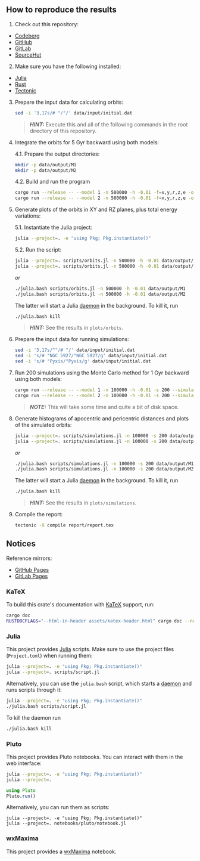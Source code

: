 ## How to reproduce the results

1. Check out this repository:

- [Codeberg](https://codeberg.org/paveloom-university/Stellar-Astronomy-Laboratory-Workshop-S09-2021)
- [GitHub](https://github.com/paveloom-university/Stellar-Astronomy-Laboratory-Workshop-S09-2021)
- [GitLab](https://gitlab.com/paveloom-g/university/s09-2021/stellar-astronomy-laboratory-workshop)
- [SourceHut](https://sr.ht/~paveloom/Stellar-Astronomy-Laboratory-Workshop-S09-2021)

2. Make sure you have the following installed:

- [Julia](https://julialang.org)
- [Rust](https://www.rust-lang.org)
- [Tectonic](https://tectonic-typesetting.github.io)

3. Prepare the input data for calculating orbits:

    ```bash
    sed -i '3,17s/# "/"/' data/input/initial.dat
    ```

    > ***HINT:*** Execute this and all of the following commands in the root directory of this repository.

4. Integrate the orbits for 5 Gyr backward using both models:

    4.1. Prepare the output directories:

    ```bash
    mkdir -p data/output/M1
    mkdir -p data/output/M2
    ```

    4.2. Build and run the program

    ```bash
    cargo run --release -- --model 1 -n 500000 -h -0.01 -f=x,y,r,z,e -o data/output/M1 data/input/initial.dat
    cargo run --release -- --model 2 -n 500000 -h -0.01 -f=x,y,r,z,e -o data/output/M2 data/input/initial.dat
    ```

5. Generate plots of the orbits in XY and RZ planes, plus total energy variations:

    5.1. Instantiate the Julia project:

    ```bash
    julia --project=. -e "using Pkg; Pkg.instantiate()"
    ```

    5.2. Run the script:

    ```bash
    julia --project=. scripts/orbits.jl -n 500000 -h -0.01 data/output/M1
    julia --project=. scripts/orbits.jl -n 500000 -h -0.01 data/output/M2
    ```

    *or*

    ```bash
    ./julia.bash scripts/orbits.jl -n 500000 -h -0.01 data/output/M1
    ./julia.bash scripts/orbits.jl -n 500000 -h -0.01 data/output/M2
    ```

    The latter will start a Julia [daemon](https://github.com/dmolina/DaemonMode.jl) in the background. To kill it, run

    ```bash
    ./julia.bash kill
    ```

    > ***HINT:*** See the results in `plots/orbits`.

6. Prepare the input data for running simulations:

    ```bash
    sed -i '3,17s/^"/# "/' data/input/initial.dat
    sed -i 's/# "NGC 5927/"NGC 5927/g' data/input/initial.dat
    sed -i 's/# "Pyxis/"Pyxis/g' data/input/initial.dat
    ```

7. Run 200 simulations using the Monte Carlo method for 1 Gyr backward using both models:

    ```bash
    cargo run --release -- --model 1 -n 100000 -h -0.01 -s 200 --simulate -f=r,z,x,y,apo,peri -o data/output/M1 data/input/initial.dat
    cargo run --release -- --model 2 -n 100000 -h -0.01 -s 200 --simulate -f=r,z,x,y,apo,peri -o data/output/M2 data/input/initial.dat
    ```

    > ***NOTE:*** This will take some time and quite a bit of disk space.

8. Generate histograms of apocentric and pericentric distances and plots of the simulated orbits:

    ```bash
    julia --project=. scripts/simulations.jl -n 100000 -s 200 data/output/M1
    julia --project=. scripts/simulations.jl -n 100000 -s 200 data/output/M2
    ```

    *or*

    ```bash
    ./julia.bash scripts/simulations.jl -n 100000 -s 200 data/output/M1
    ./julia.bash scripts/simulations.jl -n 100000 -s 200 data/output/M2
    ```

    The latter will start a Julia [daemon](https://github.com/dmolina/DaemonMode.jl) in the background. To kill it, run

    ```bash
    ./julia.bash kill
    ```

    > ***HINT:*** See the results in `plots/simulations`.

9. Compile the report:

    ```bash
    tectonic -X compile report/report.tex
    ```

## Notices

Reference mirrors:
- [GitHub Pages](https://paveloom-university.github.io/Stellar-Astronomy-Laboratory-Workshop-S09-2021)
- [GitLab Pages](https://paveloom-g.gitlab.io/university/s09-2021/stellar-astronomy-laboratory-workshop)

### KaTeX

To build this crate's documentation with [KaTeX](https://katex.org/) support, run:

```bash
cargo doc
RUSTDOCFLAGS="--html-in-header assets/katex-header.html" cargo doc --no-deps --open
```

### Julia

This project provides [Julia](https://julialang.org) scripts. Make sure to use the project files (`Project.toml`) when running them:

```bash
julia --project=. -e "using Pkg; Pkg.instantiate()"
julia --project=. scripts/script.jl
```

Alternatively, you can use the `julia.bash` script, which starts a [daemon](https://github.com/dmolina/DaemonMode.jl) and runs scripts through it:

```bash
julia --project=. -e "using Pkg; Pkg.instantiate()"
./julia.bash scripts/script.jl
```

To kill the daemon run

```bash
./julia.bash kill
```

### Pluto

This project provides Pluto notebooks. You can interact with them in the web interface:

```bash
julia --project=. -e "using Pkg; Pkg.instantiate()"
julia --project=.
```

```julia
using Pluto
Pluto.run()
```

Alternatively, you can run them as scripts:

```
julia --project=. -e "using Pkg; Pkg.instantiate()"
julia --project=. notebooks/pluto/notebook.jl
```

### wxMaxima

This project provides a [wxMaxima](https://wxmaxima-developers.github.io/wxmaxima/) notebook.
